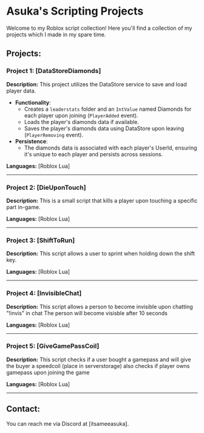 # Asuka's Scripting Projects

Welcome to my Roblox script collection! Here you'll find a collection of my projects which I made in my spare time.

## Projects:

### Project 1: [DataStoreDiamonds]
**Description:**
This project utilizes the DataStore service to save and load player data. 
- **Functionality**: 
  - Creates a `leaderstats` folder and an `IntValue` named Diamonds for each player upon joining (`PlayerAdded` event).
  - Loads the player's diamonds data if available.
  - Saves the player's diamonds data using DataStore upon leaving (`PlayerRemoving` event).
- **Persistence**: 
  - The diamonds data is associated with each player's UserId, ensuring it's unique to each player and persists across sessions.

**Languages:** [Roblox Lua]

---

### Project 2: [DieUponTouch]
**Description:** 
This is a small script that kills a player upon touching a specific part in-game.

**Languages:** [Roblox Lua]

---

### Project 3: [ShiftToRun]
**Description:** 
This script allows a user to sprint when holding down the shift key.

**Languages:** [Roblox Lua]

---

### Project 4: [InvisibleChat]
**Description:** 
This script allows a person to become invisible upon chatting "!invis" in chat
The person will become visisble after 10 seconds

**Languages:** [Roblox Lua]

---

### Project 5: [GiveGamePassCoil]
**Description:** 
This script checks if a user bought a gamepass and will give the buyer a speedcoil (place in serverstorage)
also checks if player owns gamepass upon joining the game

**Languages:** [Roblox Lua]

---
## Contact:
You can reach me via Discord at [itsameeasuka].
